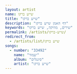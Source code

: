 ```yaml
---
layout: artist
name: שייע ברקו
title: "שייע ברקו"
description: "דף האמן שייע ברקו"
keywords: "שירים, מוזיקה, שייע ברקו"
permalink: /artists/שייע-ברקו/
redirect_from:
  - /artists/list/שייע ברקו
songs:
  - number: "33492"
    name: "יעמוד"
    album: "סינגלים"
    artist: "שייע ברקו"
---
```

